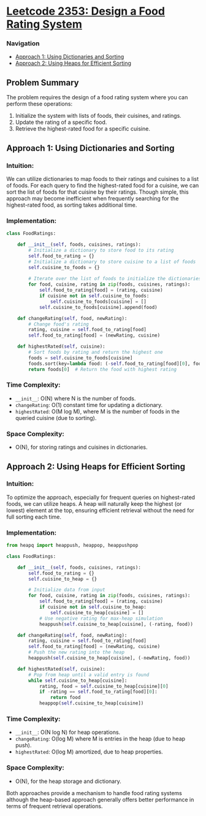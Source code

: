 # [Leetcode 2353: Design a Food Rating System](https://leetcode.com/problems/design-a-food-rating-system/)

### Navigation
- [Approach 1: Using Dictionaries and Sorting](#approach-1-using-dictionaries-and-sorting)
- [Approach 2: Using Heaps for Efficient Sorting](#approach-2-using-heaps-for-efficient-sorting)

## Problem Summary
The problem requires the design of a food rating system where you can perform these operations:
1. Initialize the system with lists of foods, their cuisines, and ratings.
2. Update the rating of a specific food.
3. Retrieve the highest-rated food for a specific cuisine.

## Approach 1: Using Dictionaries and Sorting

### Intuition:
We can utilize dictionaries to map foods to their ratings and cuisines to a list of foods. For each query to find the highest-rated food for a cuisine, we can sort the list of foods for that cuisine by their ratings. Though simple, this approach may become inefficient when frequently searching for the highest-rated food, as sorting takes additional time.

### Implementation:

```python
class FoodRatings:

    def __init__(self, foods, cuisines, ratings):
        # Initialize a dictionary to store food to its rating
        self.food_to_rating = {}
        # Initialize a dictionary to store cuisine to a list of foods
        self.cuisine_to_foods = {}
        
        # Iterate over the list of foods to initialize the dictionaries
        for food, cuisine, rating in zip(foods, cuisines, ratings):
            self.food_to_rating[food] = (rating, cuisine)
            if cuisine not in self.cuisine_to_foods:
                self.cuisine_to_foods[cuisine] = []
            self.cuisine_to_foods[cuisine].append(food)

    def changeRating(self, food, newRating):
        # Change food's rating
        rating, cuisine = self.food_to_rating[food]
        self.food_to_rating[food] = (newRating, cuisine)

    def highestRated(self, cuisine):
        # Sort foods by rating and return the highest one
        foods = self.cuisine_to_foods[cuisine]
        foods.sort(key=lambda food: (-self.food_to_rating[food][0], food))
        return foods[0]  # Return the food with highest rating

```

### Time Complexity:
- `__init__`: O(N) where N is the number of foods.
- `changeRating`: O(1) constant time for updating a dictionary.
- `highestRated`: O(M log M), where M is the number of foods in the queried cuisine (due to sorting).

### Space Complexity:
- O(N), for storing ratings and cuisines in dictionaries.

## Approach 2: Using Heaps for Efficient Sorting

### Intuition:
To optimize the approach, especially for frequent queries on highest-rated foods, we can utilize heaps. A heap will naturally keep the highest (or lowest) element at the top, ensuring efficient retrieval without the need for full sorting each time.

### Implementation:

```python
from heapq import heappush, heappop, heappushpop

class FoodRatings:

    def __init__(self, foods, cuisines, ratings):
        self.food_to_rating = {}
        self.cuisine_to_heap = {}

        # Initialize data from input
        for food, cuisine, rating in zip(foods, cuisines, ratings):
            self.food_to_rating[food] = (rating, cuisine)
            if cuisine not in self.cuisine_to_heap:
                self.cuisine_to_heap[cuisine] = []
            # Use negative rating for max-heap simulation
            heappush(self.cuisine_to_heap[cuisine], (-rating, food))

    def changeRating(self, food, newRating):
        rating, cuisine = self.food_to_rating[food]
        self.food_to_rating[food] = (newRating, cuisine)
        # Push the new rating into the heap
        heappush(self.cuisine_to_heap[cuisine], (-newRating, food))

    def highestRated(self, cuisine):
        # Pop from heap until a valid entry is found
        while self.cuisine_to_heap[cuisine]:
            rating, food = self.cuisine_to_heap[cuisine][0]
            if -rating == self.food_to_rating[food][0]:
                return food
            heappop(self.cuisine_to_heap[cuisine])

```

### Time Complexity:
- `__init__`: O(N log N) for heap operations.
- `changeRating`: O(log M) where M is entries in the heap (due to heap push).
- `highestRated`: O(log M) amortized, due to heap properties.

### Space Complexity:
- O(N), for the heap storage and dictionary.

Both approaches provide a mechanism to handle food rating systems although the heap-based approach generally offers better performance in terms of frequent retrieval operations.

